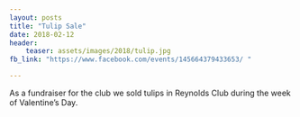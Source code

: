 ```yaml
---
layout: posts
title: "Tulip Sale"
date: 2018-02-12
header:
    teaser: assets/images/2018/tulip.jpg
fb_link: "https://www.facebook.com/events/145664379433653/ "

---
```


As a fundraiser for the club we sold tulips in Reynolds Club during the week of Valentine’s Day.
